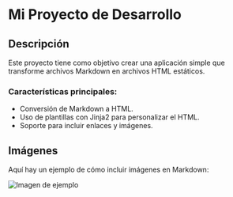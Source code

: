 # Mi Proyecto de Desarrollo

## Descripción

Este proyecto tiene como objetivo crear una aplicación simple que transforme archivos Markdown en archivos HTML estáticos.

### Características principales:

- Conversión de Markdown a HTML.
- Uso de plantillas con Jinja2 para personalizar el HTML.
- Soporte para incluir enlaces y imágenes.

## Imágenes

Aquí hay un ejemplo de cómo incluir imágenes en Markdown:

![Imagen de ejemplo](https://via.placeholder.com/150)

